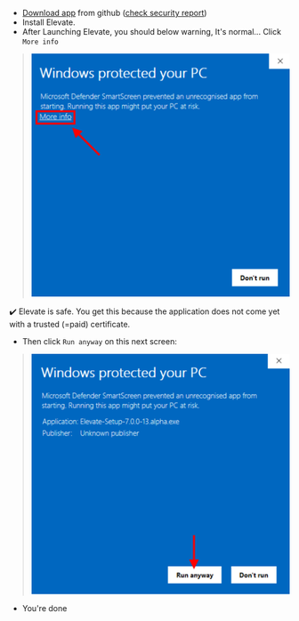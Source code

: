 - <a href="https://github.com/thomaschampagne/elevate/releases/download/7.0.0-beta.0/Elevate-Setup-7.0.0-beta.0.exe" target="_blank">Download app</a> from github (<a href="https://www.virustotal.com/gui/file/6f536488dc3c616ba7081bcf7b653b3b64f1ce453337ce075fd36ce7f506ce13" target="_blank">check security report</a>)
- Install Elevate.
- After Launching Elevate, you should below warning, It's normal... Click `More info`

> ![](./imgs/Windows/more-info.png)

✔️ Elevate is safe. You get this because the application does not come yet with a trusted (=paid) certificate.

- Then click `Run anyway` on this next screen:

> ![](./imgs/Windows/run-anyway.png)

- You're done
